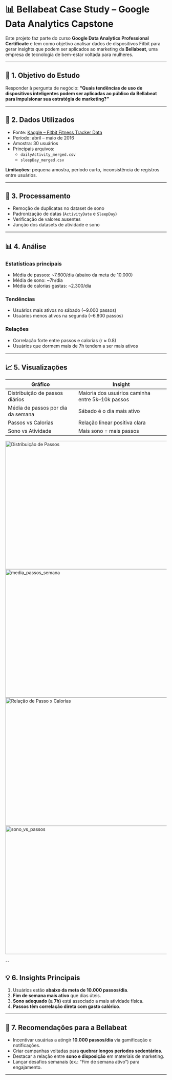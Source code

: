 # 📊 Bellabeat Case Study – Google Data Analytics Capstone

Este projeto faz parte do curso **Google Data Analytics Professional Certificate** e tem como objetivo analisar dados de dispositivos Fitbit para gerar insights que podem ser aplicados ao marketing da **Bellabeat**, uma empresa de tecnologia de bem-estar voltada para mulheres.

---

## 🔎 1. Objetivo do Estudo
Responder à pergunta de negócio:
**“Quais tendências de uso de dispositivos inteligentes podem ser aplicadas ao público da Bellabeat para impulsionar sua estratégia de marketing?”**

---

## 📂 2. Dados Utilizados
- Fonte: [Kaggle – Fitbit Fitness Tracker Data](https://www.kaggle.com/datasets/arashnic/fitbit)
- Período: abril – maio de 2016
- Amostra: 30 usuários
- Principais arquivos:
  - `dailyActivity_merged.csv`
  - `sleepDay_merged.csv`

**Limitações:** pequena amostra, período curto, inconsistência de registros entre usuários.

---

## 🧹 3. Processamento
- Remoção de duplicatas no dataset de sono
- Padronização de datas (`ActivityDate` e `SleepDay`)
- Verificação de valores ausentes
- Junção dos datasets de atividade e sono

---

## 📊 4. Análise
### Estatísticas principais
- Média de passos: ~7.600/dia (abaixo da meta de 10.000)
- Média de sono: ~7h/dia
- Média de calorias gastas: ~2.300/dia

### Tendências
- Usuários mais ativos no sábado (~9.000 passos)  
- Usuários menos ativos na segunda (~6.800 passos)  

### Relações
- Correlação forte entre passos e calorias (r ≈ 0.8)  
- Usuários que dormem mais de 7h tendem a ser mais ativos  

---

## 📈 5. Visualizações
| Gráfico | Insight |
|---------|----------|
| Distribuição de passos diários | Maioria dos usuários caminha entre 5k–10k passos |
| Média de passos por dia da semana | Sábado é o dia mais ativo |
| Passos vs Calorias | Relação linear positiva clara |
| Sono vs Atividade | Mais sono = mais passos |

<img width="757" height="399" alt="Distribuição de Passos" src="https://github.com/user-attachments/assets/43667c65-51c0-4165-961f-64fafae16541" />

<img width="757" height="399" alt="media_passos_semana" src="https://github.com/user-attachments/assets/38268e87-0863-463b-b603-0395dc5bde7a" />

<img width="757" height="399" alt="Relação de Passo x Calorias" src="https://github.com/user-attachments/assets/3a47027a-7f3b-4b3e-ac42-abe2db083de8" />

<img width="757" height="399" alt="sono_vs_passos" src="https://github.com/user-attachments/assets/f405c775-5cdc-4d68-8668-16d159508141" />

--

## 💡 6. Insights Principais
1. Usuários estão **abaixo da meta de 10.000 passos/dia**.  
2. **Fim de semana mais ativo** que dias úteis.  
3. **Sono adequado (≥ 7h)** está associado a mais atividade física.  
4. **Passos têm correlação direta com gasto calórico**.  

---

## 📢 7. Recomendações para a Bellabeat
- Incentivar usuárias a atingir **10.000 passos/dia** via gamificação e notificações.  
- Criar campanhas voltadas para **quebrar longos períodos sedentários**.  
- Destacar a relação entre **sono e disposição** em materiais de marketing.  
- Lançar desafios semanais (ex.: “Fim de semana ativo”) para engajamento.  

---
